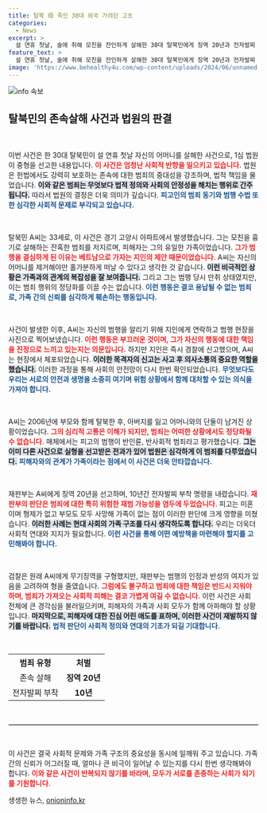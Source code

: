 ```yaml
---
title: 탈북 母 죽인 30대 외국 가려던 고초
categories:
  - News
excerpt: >
  설 연휴 첫날, 술에 취해 모친을 잔인하게 살해한 30대 탈북민에게 징역 20년과 전자발찌 부착이 선고됐다. 범행 동기는 충격적이며, 검찰은 엄중 처벌을 요구했지만 재판부는 피고인의 인정과 가족 상황을 고려했다.
feature_text: >
  설 연휴 첫날, 술에 취해 모친을 잔인하게 살해한 30대 탈북민에게 징역 20년과 전자발찌 부착이 선고됐다. 범행 동기는 충격적이며, 검찰은 엄중 처벌을 요구했지만 재판부는 피고인의 인정과 가족 상황을 고려했다.
image: 'https://www.behealthy4u.com/wp-content/uploads/2024/06/unnamed-file.png'
---
```


<p><img src="https://www.behealthy4u.com/wp-content/uploads/2024/06/unnamed-file.png" alt="info 속보" /></p>

<h2 data-ke-size="size26">탈북민의 존속살해 사건과 법원의 판결</h2>

<p data-ke-size="size16">&nbsp;</p>

<p>이번 사건은 한 30대 탈북민이 설 연휴 첫날 자신의 어머니를 살해한 사건으로, 1심 법원이 중형을 선고한 내용입니다. <b><span style="color: #ee2323;">이 사건은 엄청난 사회적 반향을 일으키고 있습니다.</span></b> 법원은 헌법에서도 강력히 보호하는 존속에 대한 범죄의 중대성을 강조하며, 법적 책임을 물었습니다. <b><span style="background-color: #21538527;">이와 같은 범죄는 무엇보다 법적 정의와 사회의 안정성을 해치는 행위로 간주됩니다.</span></b> 따라서 법원의 결정은 더욱 의미가 깊습니다. <b><span style="color: #1a5490;">피고인의 범죄 동기와 범행 수법 또한 심각한 사회적 문제로 부각되고 있습니다.</span></b> </p>

<p data-ke-size="size16">&nbsp;</p>

<p>탈북민 A씨는 33세로, 이 사건은 경기 고양시 아파트에서 발생했습니다. 그는 모친을 흉기로 살해하는 잔혹한 범죄를 저지르며, 피해자는 그의 유일한 가족이었습니다. <b><span style="color: #ee2323;">그가 범행을 결심하게 된 이유는 베트남으로 가자는 지인의 제안 때문이었습니다.</span></b> A씨는 자신의 어머니를 제거해야만 홀가분하게 떠날 수 있다고 생각한 것 같습니다. <b><span style="background-color: #21538527;">이런 비극적인 상황은 가족과의 관계의 복잡성을 잘 보여줍니다.</span></b> 그리고 그는 범행 당시 만취 상태였지만, 이는 범죄 행위의 정당화를 이끌 수는 없습니다. <b><span style="color: #1a5490;"> 이런 행동은 결코 용납될 수 없는 범죄로, 가족 간의 신뢰를 심각하게 훼손하는 행동입니다.</span></b></p>

<p data-ke-size="size16">&nbsp;</p>

<p>사건이 발생한 이후, A씨는 자신의 범행을 알리기 위해 지인에게 연락하고 범행 현장을 사진으로 찍어보냈습니다. <b><span style="color: #ee2323;">이런 행동은 부끄러운 것이며, 그가 자신의 행동에 대한 책임을 진정으로 느끼고 있는지는 의문입니다.</span></b> 하지만 지인은 즉시 경찰에 신고했으며, A씨는 현장에서 체포되었습니다. <b><span style="background-color: #21538527;">이러한 목격자의 신고는 사고 후 의사소통의 중요한 역할을 했습니다.</span></b> 이러한 과정을 통해 사회의 안전망이 다시 한번 확인되었습니다. <b><span style="color: #1a5490;">무엇보다도 우리는 서로의 안전과 생명을 소중히 여기며 위험 상황에서 함께 대처할 수 있는 의식을 가져야 합니다.</span></b></p>

<p data-ke-size="size16">&nbsp;</p>

<p>A씨는 2006년에 부모와 함께 탈북한 후, 아버지를 잃고 어머니와의 단둘이 남겨진 상황이었습니다. <b><span style="color: #ee2323;">그의 심리적 고통은 이해가 되지만, 범죄는 어떠한 상황에서도 정당화될 수 없습니다.</span></b> 매체에서는 피고의 범행이 반인륜, 반사회적 범죄라고 평가했습니다. <b><span style="background-color: #21538527;">그는 이미 다른 사건으로 실형을 선고받은 전과가 있어 법원은 심각하게 이 범죄를 다루었습니다.</span></b> <b><span style="color: #1a5490;">피해자와의 관계가 가족이라는 점에서 이 사건은 더욱 안타깝습니다.</span></b></p>

<p data-ke-size="size16">&nbsp;</p>

<p>재판부는 A씨에게 징역 20년을 선고하며, 10년간 전자발찌 부착 명령을 내렸습니다. <b><span style="color: #ee2323;">재판부의 판단은 범죄에 대한 특히 위험한 재범 가능성을 염두에 두었습니다.</span></b> 피고는 미혼이며 형제가 없고 부모도 모두 사망해 가족이 없는 점이 이러한 판단에 크게 영향을 미쳤습니다. <b><span style="background-color: #21538527;">이러한 사례는 현대 사회의 가족 구조를 다시 생각하도록 합니다.</span></b> 우리는 더욱더 사회적 연대와 지지가 필요합니다. <b><span style="color: #1a5490;">이런 사건을 통해 어떤 예방책을 마련해야 할지를 고민해봐야 합니다.</span></b></p>

<p data-ke-size="size16">&nbsp;</p>

<p>검찰은 원래 A씨에게 무기징역을 구형했지만, 재판부는 범행의 인정과 반성의 여지가 있음을 고려하여 형을 줄였습니다. <b><span style="color: #ee2323;">그럼에도 불구하고 범죄에 대한 책임은 반드시 지워야 하며, 범죄가 가져오는 사회적 피해는 결코 가볍게 여길 수 없습니다.</span></b> 이런 사건은 사회 전체에 큰 경각심을 불러일으키며, 피해자의 가족과 사회 모두가 함께 아파해야 할 상황입니다. <b><span style="background-color: #21538527;">마지막으로, 피해자에 대한 진심 어린 애도를 표하며, 이러한 사건이 재발하지 않기를 바랍니다.</span></b> <b><span style="color: #1a5490;">법적 판단이 사회적 정의와 연대의 기초가 되길 기대합니다.</span></b> </p>

<p data-ke-size="size16">&nbsp;</p>

<table style="width: 100%; border-collapse: collapse;">
    <tr>
        <th style="text-align: center;">범죄 유형</th>
        <th style="text-align: center;">처벌</th>
    </tr>
    <tr>
        <td style="text-align: center; height: 30px;">존속 살해</td>
        <td style="text-align: center; height: 30px;"><b>징역 20년</b></td>
    </tr>
    <tr>
        <td style="text-align: center; height: 30px;">전자발찌 부착</td>
        <td style="text-align: center; height: 30px;"><b>10년</b></td>
    </tr>
</table>

<p data-ke-size="size16">&nbsp;</p>

<hr style="border: 1px solid #cccccc;"/>

<p data-ke-size="size16">&nbsp;</p>

<p>이 사건은 결국 사회적 문제와 가족 구조의 중요성을 동시에 일깨워 주고 있습니다. 가족 간의 신뢰가 어그러질 때, 얼마나 큰 비극이 일어날 수 있는지를 다시 한번 생각해봐야 합니다. <b><span style="color: #ee2323;">이와 같은 사건이 반복되지 않기를 바라며, 모두가 서로를 존중하는 사회가 되기를 기원합니다.</span></b></p>
생생한 뉴스, <a href="https://onioninfo.kr" rel="dofollow">onioninfo.kr</a>


